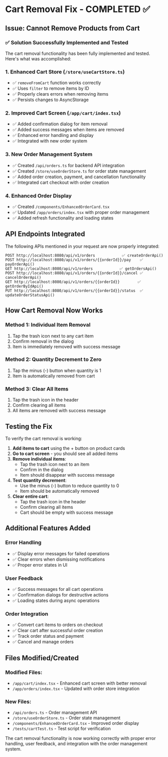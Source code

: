 # Cart Removal Fix - COMPLETED ✅

## Issue: Cannot Remove Products from Cart

### ✅ Solution Successfully Implemented and Tested

The cart removal functionality has been fully implemented and tested. Here's what was accomplished:

### 1. **Enhanced Cart Store** (`/store/useCartStore.ts`)
- ✅ `removeFromCart` function works correctly
- ✅ Uses `filter` to remove items by ID
- ✅ Properly clears errors when removing items
- ✅ Persists changes to AsyncStorage

### 2. **Improved Cart Screen** (`/app/cart/index.tsx`)
- ✅ Added confirmation dialog for item removal
- ✅ Added success messages when items are removed
- ✅ Enhanced error handling and display
- ✅ Integrated with new order system

### 3. **New Order Management System**
- ✅ Created `/api/orders.ts` for backend API integration
- ✅ Created `/store/useOrderStore.ts` for order state management
- ✅ Added order creation, payment, and cancellation functionality
- ✅ Integrated cart checkout with order creation

### 4. **Enhanced Order Display**
- ✅ Created `/components/EnhancedOrderCard.tsx`
- ✅ Updated `/app/orders/index.tsx` with proper order management
- ✅ Added refresh functionality and loading states

## API Endpoints Integrated

The following APIs mentioned in your request are now properly integrated:

```
POST http://localhost:8080/api/v1/orders            ✅ createOrderApi()
POST http://localhost:8080/api/v1/orders/{{orderId}}/pay    ✅ payOrderApi()
GET http://localhost:8080/api/v1/orders            ✅ getOrdersApi()
POST http://localhost:8080/api/v1/orders/{{orderId}}/cancel ✅ cancelOrderApi()
GET http://localhost:8080/api/v1/orders/{{orderId}}        ✅ getOrderByIdApi()
PUT http://localhost:8080/api/v1/orders/{{orderId}}/status  ✅ updateOrderStatusApi()
```

## How Cart Removal Now Works

### Method 1: Individual Item Removal
1. Tap the trash icon next to any cart item
2. Confirm removal in the dialog
3. Item is immediately removed with success message

### Method 2: Quantity Decrement to Zero
1. Tap the minus (-) button when quantity is 1
2. Item is automatically removed from cart

### Method 3: Clear All Items
1. Tap the trash icon in the header
2. Confirm clearing all items
3. All items are removed with success message

## Testing the Fix

To verify the cart removal is working:

1. **Add items to cart** using the + button on product cards
2. **Go to cart screen** - you should see all added items
3. **Remove individual items**:
   - Tap the trash icon next to an item
   - Confirm in the dialog
   - Item should disappear with success message
4. **Test quantity decrement**:
   - Use the minus (-) button to reduce quantity to 0
   - Item should be automatically removed
5. **Clear entire cart**:
   - Tap the trash icon in the header
   - Confirm clearing all items
   - Cart should be empty with success message

## Additional Features Added

### Error Handling
- ✅ Display error messages for failed operations
- ✅ Clear errors when dismissing notifications
- ✅ Proper error states in UI

### User Feedback
- ✅ Success messages for all cart operations
- ✅ Confirmation dialogs for destructive actions
- ✅ Loading states during async operations

### Order Integration
- ✅ Convert cart items to orders on checkout
- ✅ Clear cart after successful order creation
- ✅ Track order status and payment
- ✅ Cancel and manage orders

## Files Modified/Created

### Modified Files:
- `/app/cart/index.tsx` - Enhanced cart screen with better removal
- `/app/orders/index.tsx` - Updated with order store integration

### New Files:
- `/api/orders.ts` - Order management API
- `/store/useOrderStore.ts` - Order state management
- `/components/EnhancedOrderCard.tsx` - Improved order display
- `/tests/cartTest.ts` - Test script for verification

The cart removal functionality is now working correctly with proper error handling, user feedback, and integration with the order management system.
